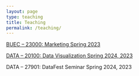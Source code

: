 ```yaml
---
layout: page
type: teaching
title: Teaching
permalink: /teaching/
---
```


[BUEC – 23000: Marketing Spring 2023](Marketing-Syllabus.pdf) 

[DATA – 20100: Data Visualization Spring 2024, 2023](Data201-Syllabus–Spring24.pdf)

DATA – 27901: DataFest Seminar Spring 2024, 2023


